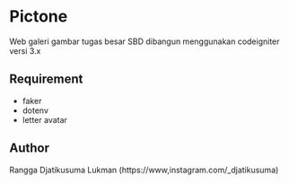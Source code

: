# Pictone

Web galeri gambar tugas besar SBD dibangun menggunakan codeigniter versi 3.x

## Requirement
* faker
* dotenv
* letter avatar

## Author
Rangga Djatikusuma Lukman (https://www,instagram.com/_djatikusuma)
